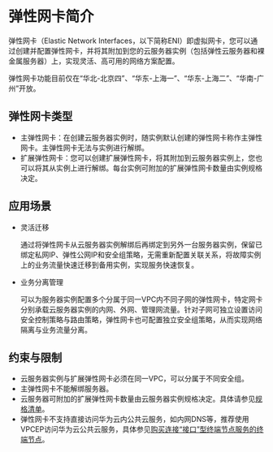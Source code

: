 # 弹性网卡简介<a name="vpc_nic_0001"></a>

弹性网卡（Elastic Network Interfaces，以下简称ENI）即虚拟网卡，您可以通过创建并配置弹性网卡，并将其附加到您的云服务器实例（包括弹性云服务器和裸金属服务器）上，实现灵活、高可用的网络方案配置。

弹性网卡功能目前仅在“华北-北京四”、“华东-上海一”、“华东-上海二”、“华南-广州”开放。

## 弹性网卡类型<a name="section4543491911"></a>

-   主弹性网卡：在创建云服务器实例时，随实例默认创建的弹性网卡称作主弹性网卡。主弹性网卡无法与实例进行解绑。
-   扩展弹性网卡：您可以创建扩展弹性网卡，将其附加到云服务器实例上，您也可以将其从实例上进行解绑。每台实例可附加的扩展弹性网卡数量由实例规格决定。

## 应用场景<a name="section572982743311"></a>

-   灵活迁移

    通过将弹性网卡从云服务器实例解绑后再绑定到另外一台服务器实例，保留已绑定私网IP、弹性公网IP和安全组策略，无需重新配置关联关系，将故障实例上的业务流量快速迁移到备用实例，实现服务快速恢复。

-   业务分离管理

    可以为服务器实例配置多个分属于同一VPC内不同子网的弹性网卡，特定网卡分别承载云服务器实例的内网、外网、管理网流量。针对子网可独立设置访问安全控制策略与路由策略，弹性网卡也可配置独立安全组策略，从而实现网络隔离与业务流量分离。


## 约束与限制<a name="section88493501226"></a>

-   云服务器实例与扩展弹性网卡必须在同一VPC，可以分属于不同安全组。
-   主弹性网卡不能解绑服务器。
-   云服务器可附加的扩展弹性网卡数量由云服务器实例规格决定。具体请参见[规格清单](https://support.huaweicloud.com/productdesc-ecs/zh-cn_topic_0159822360.html)。
-   弹性网卡不支持直接访问华为云内公共云服务，如内网DNS等，推荐使用VPCEP访问华为云公共云服务，具体参见[购买连接“接口”型终端节点服务的终端节点](https://support.huaweicloud.com/usermanual-vpcep/zh-cn_topic_0131645189.html#section1)。

